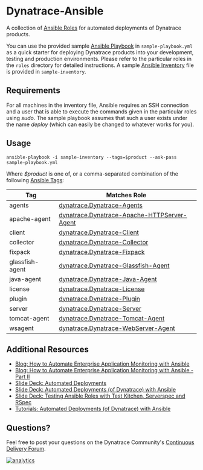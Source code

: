 # Dynatrace-Ansible

A collection of [Ansible Roles](http://docs.ansible.com/playbooks_roles.html) for automated deployments of Dynatrace products.

You can use the provided sample [Ansible Playbook](http://docs.ansible.com/playbooks.html) in ```sample-playbook.yml``` as a quick starter for deploying Dynatrace products into your development, testing and production environments. Please refer to the particular roles in the ```roles``` directory for detailed instructions. A sample [Ansible Inventory](http://docs.ansible.com/intro_inventory.html) file is provided in ```sample-inventory```.

## Requirements

For all machines in the inventory file, Ansible requires an SSH connection and a user that is able to execute the commands given in the particular roles using *sudo*. The sample playbook assumes that such a user exists under the name *deploy* (which can easily be changed to whatever works for you).

## Usage

```
ansible-playbook -i sample-inventory --tags=$product --ask-pass sample-playbook.yml
```

Where *$product* is one of, or a comma-separated combination of the following [Ansible Tags](http://docs.ansible.com/playbooks_tags.html):

| Tag             | Matches Role |
|-----------------|--------------|
| agents          | [dynatrace.Dynatrace-Agents](https://galaxy.ansible.com/list#/roles/2620) |
| apache-agent    | [dynatrace.Dynatrace-Apache-HTTPServer-Agent](https://galaxy.ansible.com/list#/roles/2681) |
| client          | [dynatrace.Dynatrace-Client](https://galaxy.ansible.com/list#/roles/2856) |
| collector       | [dynatrace.Dynatrace-Collector](https://galaxy.ansible.com/list#/roles/2621) |
| fixpack         | [dynatrace.Dynatrace-Fixpack](https://galaxy.ansible.com/list#/roles/2627) |
| glassfish-agent | [dynatrace.Dynatrace-Glassfish-Agent](https://galaxy.ansible.com/list#/roles/4942) |
| java-agent      | [dynatrace.Dynatrace-Java-Agent](https://galaxy.ansible.com/list#/roles/2653) |
| license         | [dynatrace.Dynatrace-License](https://galaxy.ansible.com/list#/roles/2626) |
| plugin          | [dynatrace.Dynatrace-Plugin](https://galaxy.ansible.com/list#/roles/2628) |
| server          | [dynatrace.Dynatrace-Server](https://galaxy.ansible.com/list#/roles/2623) |
| tomcat-agent    | [dynatrace.Dynatrace-Tomcat-Agent](https://galaxy.ansible.com/list#/roles/2654) |
| wsagent         | [dynatrace.Dynatrace-WebServer-Agent](https://galaxy.ansible.com/list#/roles/2625) |

## Additional Resources

- [Blog: How to Automate Enterprise Application Monitoring with Ansible](http://apmblog.dynatrace.com/2015/03/04/how-to-automate-enterprise-application-monitoring-with-ansible/)
- [Blog: How to Automate Enterprise Application Monitoring with Ansible - Part II](http://apmblog.dynatrace.com/2015/04/23/how-to-automate-enterprise-application-monitoring-with-ansible-part-ii/)
- [Slide Deck: Automated Deployments](http://slideshare.net/MartinEtmajer/automated-deployments-slide-share)
- [Slide Deck: Automated Deployments (of Dynatrace) with Ansible](http://www.slideshare.net/MartinEtmajer/automated-deployments-with-ansible)
- [Slide Deck: Testing Ansible Roles with Test Kitchen, Serverspec and RSpec](http://www.slideshare.net/MartinEtmajer/testing-ansible-roles-with-test-kitchen-serverspec-and-rspec-48185017)
- [Tutorials: Automated Deployments (of Dynatrace) with Ansible](https://community.compuwareapm.com/community/display/LEARN/Tutorials+on+Automated+Deployments#TutorialsonAutomatedDeployments-ansible)

## Questions?

Feel free to post your questions on the Dynatrace Community's [Continuous Delivery Forum](https://answers.dynatrace.com/spaces/148/open-q-a_2.html?topics=continuous%20delivery).

[![analytics](https://www.google-analytics.com/collect?v=1&t=pageview&_s=1&dl=https%3A%2F%2Fgithub.com%2FdynaTrace&dp=%2FDynatrace-Ansible&dt=Dynatrace-Ansible&_u=Dynatrace~&cid=github.com%2FdynaTrace&tid=UA-54510554-5&aip=1)]()
